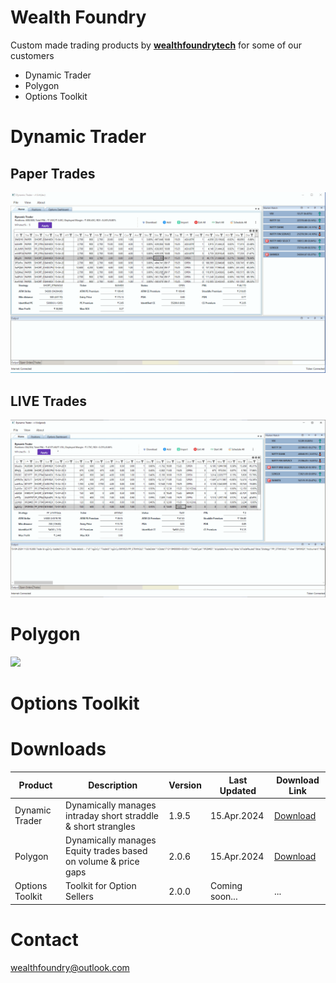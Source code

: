 # Wealth Foundry
Custom made trading products by **[wealthfoundrytech](https://github.com/wealthfoundrytech)**  for some of our customers
- Dynamic Trader
- Polygon
- Options Toolkit

<h1>Dynamic Trader</h1>
<h2>Paper Trades</h2>
<img src="https://github.com/wealthfoundrytech/products/blob/main/DynamicTraderDemo.gif"/>

<h2>LIVE Trades</h2>
<img src="https://github.com/wealthfoundrytech/products/blob/main/DynamicTraderLiveDemo.gif"/>

<h1>Polygon</h1>
<img src="https://github.com/wealthfoundrytech/products/blob/main/PolygonDemo.gif"/>

<h1>Options Toolkit</h1>


<h1>Downloads</h1>


| Product | Description |Version|Last Updated|Download Link
| --- | --- |---|---|---|
| Dynamic Trader | Dynamically manages intraday short straddle & short strangles  | 1.9.5 |15.Apr.2024|<a href="https://1drv.ms/u/c/ed1ce6fcf334ccad/EWoF5cmC229Epn4BasWoop4Bb7SRiIG9-mTvlecX0SCXng?e=571dRj">Download</a> |
| Polygon | Dynamically manages Equity trades based on volume & price gaps  | 2.0.6 |15.Apr.2024|<a href="https://1drv.ms/u/c/ed1ce6fcf334ccad/Ec4vfYkFstFBhhFcR7w97_0BM03b8hMBDILCwR-7-Zji6A?e=UbgMMQ">Download</a> |
| Options Toolkit | Toolkit for Option Sellers  | 2.0.0 | Coming soon...|...|


<h1>Contact</h1>
<a href="mailto:wealthfoundry@outlook.com">wealthfoundry@outlook.com</a>
